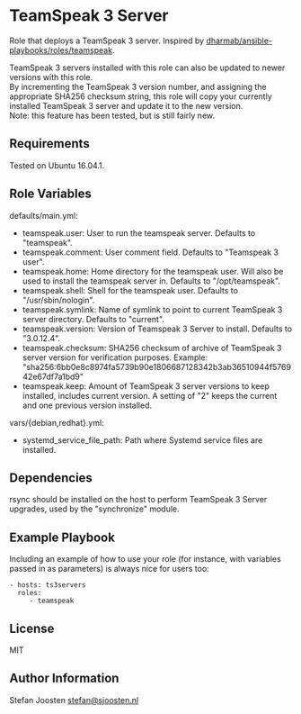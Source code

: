 TeamSpeak 3 Server
==================

Role that deploys a TeamSpeak 3 server.
Inspired by [dharmab/ansible-playbooks/roles/teamspeak](https://github.com/dharmab/ansible-playbooks/tree/master/roles/teamspeak).

TeamSpeak 3 servers installed with this role can also be updated to newer versions with this role.  
By incrementing the TeamSpeak 3 version number, and assigning the appropriate SHA256 checksum string, this role will copy your currently installed TeamSpeak 3 server and update it to the new version.  
Note: this feature has been tested, but is still fairly new.

Requirements
------------

Tested on Ubuntu 16.04.1.

Role Variables
--------------

defaults/main.yml:

* teamspeak.user: User to run the teamspeak server. Defaults to "teamspeak".
* teamspeak.comment: User comment field. Defaults to "Teamspeak 3 user".
* teamspeak.home: Home directory for the teamspeak user. Will also be used to install the teamspeak server in. Defaults to "/opt/teamspeak".
* teamspeak.shell: Shell for the teamspeak user. Defaults to "/usr/sbin/nologin".
* teamspeak.symlink: Name of symlink to point to current TeamSpeak 3 server directory. Defaults to "current".
* teamspeak.version: Version of Teamspeak 3 Server to install. Defaults to "3.0.12.4".
* teamspeak.checksum: SHA256 checksum of archive of TeamSpeak 3 server version for verification purposes. Example: "sha256:6bb0e8c8974fa5739b90e1806687128342b3ab36510944f576942e67df7a1bd9"
* teamspeak.keep: Amount of TeamSpeak 3 server versions to keep installed, includes current version. A setting of "2" keeps the current and one previous version installed.

vars/{debian,redhat}.yml:

* systemd_service_file_path: Path where Systemd service files are installed.

Dependencies
------------

rsync should be installed on the host to perform TeamSpeak 3 Server upgrades, used by the "synchronize" module.

Example Playbook
----------------

Including an example of how to use your role (for instance, with variables passed in as parameters) is always nice for users too:

    - hosts: ts3servers
      roles:
         - teamspeak

License
-------

MIT

Author Information
------------------

Stefan Joosten <stefan@sjoosten.nl>
